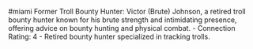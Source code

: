 #miami 
Former Troll Bounty Hunter: Victor (Brute) Johnson, a retired troll bounty hunter known for his brute strength and intimidating presence, offering advice on bounty hunting and physical combat. - Connection Rating: 4 - Retired bounty hunter specialized in tracking trolls.